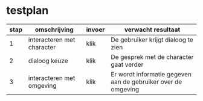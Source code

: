 # testplan

| stap | omschrijving | invoer |verwacht resultaat |
|------|--------------|--------|-------------------|
|1|interacteren met character | klik | De gebruiker krijgt dialoog te zien |
|2|dialoog keuze|klik|De gesprek met de character gaat verder|
|3|interacteren met omgeving|klik|Er wordt informatie gegeven aan de gebruiker over de omgeving|
